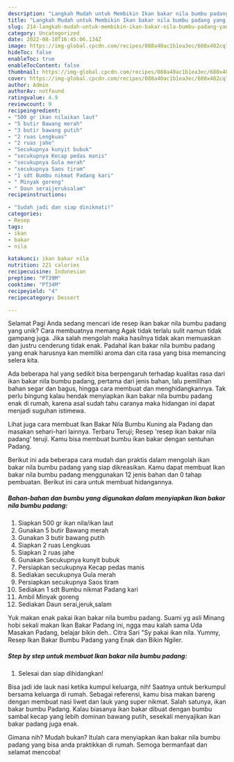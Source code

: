```yaml
---
description: "Langkah Mudah untuk Membikin Ikan bakar nila bumbu padang yang Lezat Sekali, Lezat"
title: "Langkah Mudah untuk Membikin Ikan bakar nila bumbu padang yang Lezat Sekali, Lezat"
slug: 214-langkah-mudah-untuk-membikin-ikan-bakar-nila-bumbu-padang-yang-lezat-sekali-lezat
category: Uncategorized
date: 2022-08-10T16:45:06.134Z
image: https://img-global.cpcdn.com/recipes/088a40ac1b1ea3ec/680x482cq70/ikan-bakar-nila-bumbu-padang-foto-resep-utama.jpg
hideToc: false
enableToc: true
enableTocContent: false
thumbnail: https://img-global.cpcdn.com/recipes/088a40ac1b1ea3ec/680x482cq70/ikan-bakar-nila-bumbu-padang-foto-resep-utama.jpg
cover: https://img-global.cpcdn.com/recipes/088a40ac1b1ea3ec/680x482cq70/ikan-bakar-nila-bumbu-padang-foto-resep-utama.jpg
author: Admin
authorAv: notfound
ratingvalue: 4.9
reviewcount: 9
recipeingredient:
- "500 gr ikan nilaikan laut"
- "5 butir Bawang merah"
- "3 butir bawang putih"
- "2 ruas Lengkuas"
- "2 ruas jahe"
- "Secukupnya kunyit bubuk"
- "secukupnya Kecap pedas manis"
- "secukupnya Gula merah"
- "secukupnya Saos tiram"
- "1 sdt Bumbu nikmat Padang kari"
- " Minyak goreng"
- " Daun seraijeruksalam"
recipeinstructions:

- "Sudah jadi dan siap dinikmati!"
categories:
- Resep
tags:
- ikan
- bakar
- nila

katakunci: ikan bakar nila 
nutrition: 221 calories
recipecuisine: Indonesian
preptime: "PT39M"
cooktime: "PT34M"
recipeyield: "4"
recipecategory: Dessert

---
```



Selamat Pagi Anda sedang mencari ide resep ikan bakar nila bumbu padang yang unik? Cara membuatnya memang Agak tidak terlalu sulit namun tidak gampang juga. Jika salah mengolah maka hasilnya tidak akan memuaskan dan justru cenderung tidak enak. Padahal ikan bakar nila bumbu padang yang enak harusnya kan memiliki aroma dan cita rasa yang bisa memancing selera kita.


Ada beberapa hal yang sedikit bisa berpengaruh terhadap kualitas rasa dari ikan bakar nila bumbu padang, pertama dari jenis bahan, lalu pemilihan bahan segar dan bagus, hingga cara membuat dan menghidangkannya. Tak perlu bingung kalau hendak menyiapkan ikan bakar nila bumbu padang enak di rumah, karena asal sudah tahu caranya maka hidangan ini dapat menjadi suguhan istimewa.

Lihat juga cara membuat Ikan Bakar Nila Bumbu Kuning ala Padang dan masakan sehari-hari lainnya. Terbaru Teruji; Resep &#39;resep ikan bakar nila padang&#39; teruji. Kamu bisa membuat bumbu ikan bakar dengan sentuhan Padang.


Berikut ini ada beberapa cara mudah dan praktis dalam mengolah ikan bakar nila bumbu padang yang siap dikreasikan. Kamu dapat membuat Ikan bakar nila bumbu padang menggunakan 12 jenis bahan dan 0 tahap pembuatan. Berikut ini cara untuk membuat hidangannya.

<!--inarticleads1-->

##### Bahan-bahan dan bumbu yang digunakan dalam menyiapkan Ikan bakar nila bumbu padang:

1. Siapkan 500 gr ikan nila/ikan laut
1. Gunakan 5 butir Bawang merah
1. Gunakan 3 butir bawang putih
1. Siapkan 2 ruas Lengkuas
1. Siapkan 2 ruas jahe
1. Gunakan Secukupnya kunyit bubuk
1. Persiapkan secukupnya Kecap pedas manis
1. Sediakan secukupnya Gula merah
1. Persiapkan secukupnya Saos tiram
1. Sediakan 1 sdt Bumbu nikmat Padang kari
1. Ambil  Minyak goreng
1. Sediakan  Daun serai,jeruk,salam


Yuk makan enak pakai ikan bakar nila bumbu padang. Suami yg asli Minang hobi sekali makan Ikan Bakar Padang ini, ngga mau kalah sama Uda Masakan Padang, belajar bikin deh.. Citra Sari &#34;Sy pakai ikan nila. Yummy, Resep Ikan Bakar Bumbu Padang yang Enak dan Bikin Ngiler. 

<!--inarticleads2-->

##### Step by step untuk membuat Ikan bakar nila bumbu padang:


1. Selesai dan siap dihidangkan!

Bisa jadi ide lauk nasi ketika kumpul keluarga, nih! Saatnya untuk berkumpul bersama keluarga di rumah. Sebagai referensi, kamu bisa makan bareng dengan membuat nasi liwet dan lauk yang super nikmat. Salah satunya, ikan bakar bumbu Padang. Kalau biasanya ikan bakar dibuat dengan bumbu sambal kecap yang lebih dominan bawang putih, sesekali menyajikan ikan bakar padang juga enak. 

Gimana nih? Mudah bukan? Itulah cara menyiapkan ikan bakar nila bumbu padang yang bisa anda praktikkan di rumah. Semoga bermanfaat dan selamat mencoba!
